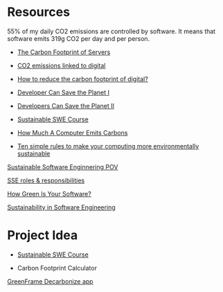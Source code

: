 # Resources 

55% of my daily CO2 emissions are controlled by software. It means that software emits 319g CO2 per day and per person.

- [The Carbon Footprint of Servers](https://www.goclimate.com/blog/the-carbon-footprint-of-servers/#:~:text=Emissions%20from%20production%20of%20servers,consumption%3A%200%20kg%20CO2e%2Fyear)

- [CO2 emissions linked to digital ](<https://theshiftproject.org/wp-content/uploads/2019/03/Executive-Summary_Lean-ICT-Report_EN_lowdef.pdf>)

- [How to reduce the carbon footprint of digital?](https://en.greenly.earth/blog/digital-carbon-footprint)

- [Developer Can Save the Planet I](https://marmelab.com/blog/2020/09/21/web-developer-climate-change.html)
  
- [Developers Can Save the Planet II](https://marmelab.com/blog/2020/09/22/developers-save-the-planet-the-solution.html)

- [Sustainable SWE Course](https://luiscruz.github.io/course_sustainableSE/2022/p1_measuring_software/)

- [How Much A Computer Emits Carbons](https://sustainability.tufts.edu/wp-content/uploads/Computer_brochures.pdf)

- [Ten simple rules to make your computing more environmentally sustainable](https://journals.plos.org/ploscompbiol/article?id=10.1371/journal.pcbi.1009324)

[Sustainable Software Enginnering POV](https://www.lntinfotech.com/wp-content/uploads/2021/07/Sustainable-Software-Engineering-POV.pdf)

[SSE roles & responsibilities](https://devblogs.microsoft.com/sustainable-software/sustainable-software-engineering-sse-and-the-role-and-responsibilities-of-a-sustainable-software-engineer/)

[How Green Is Your Software?](https://hbr.org/2020/09/how-green-is-your-software)

[Sustainability in Software Engineering](https://branch.climateaction.tech/issues/issue-1/sustainability-in-software-engineering/)

# Project Idea

- [Sustainable SWE Course](https://luiscruz.github.io/course_sustainableSE/2022/p1_measuring_software/)

- Carbon Footprint Calculator


[GreenFrame Decarbonize app](https://greenframe.io/)
